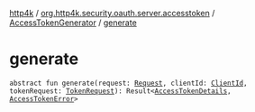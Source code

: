 [http4k](../../index.md) / [org.http4k.security.oauth.server.accesstoken](../index.md) / [AccessTokenGenerator](index.md) / [generate](./generate.md)

# generate

`abstract fun generate(request: `[`Request`](../../org.http4k.core/-request/index.md)`, clientId: `[`ClientId`](../../org.http4k.security.oauth.server/-client-id/index.md)`, tokenRequest: `[`TokenRequest`](../../org.http4k.security.oauth.server/-token-request/index.md)`): Result<`[`AccessTokenDetails`](../../org.http4k.security/-access-token-details/index.md)`, `[`AccessTokenError`](../../org.http4k.security.oauth.server/-access-token-error.md)`>`